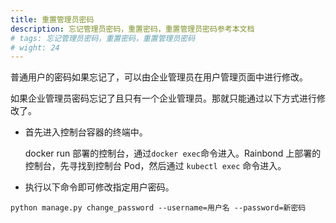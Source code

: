 ```yaml
---
title: 重置管理员密码
description: 忘记管理员密码，重置密码，重置管理员密码参考本文档
# tags: 忘记管理员密码，重置密码，重置管理员密码
# wight: 24
---
```


普通用户的密码如果忘记了，可以由企业管理员在用户管理页面中进行修改。

如果企业管理员密码忘记了且只有一个企业管理员。那就只能通过以下方式进行修改了。

- 首先进入控制台容器的终端中。

  docker run 部署的控制台，通过`docker exec`命令进入。Rainbond 上部署的控制台，先寻找到控制台 Pod，然后通过 `kubectl exec` 命令进入。

- 执行以下命令即可修改指定用户密码。

```
python manage.py change_password --username=用户名 --password=新密码
```
